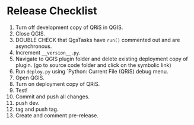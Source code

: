 # Release Checklist

1. Turn off development copy of QRiS in QGIS.
2. Close QGIS.
3. DOUBLE CHECK that QgsTasks have `run()` commented out and are asynchronous.
4. Increment `__version__.py`.
5. Navigate to QGIS plugin folder and delete existing deployment copy of plugin.
     (go to source code folder and click on the symbolic link)
6. Run `deploy.py` using `Python: Current File (QRiS) debug menu.
7. Open QGIS.
8. Turn on deployment copy of QRiS.
9. Test!
10. Commit and push all changes.
11. push dev.
12. tag and push tag.
13. Create and comment pre-release.